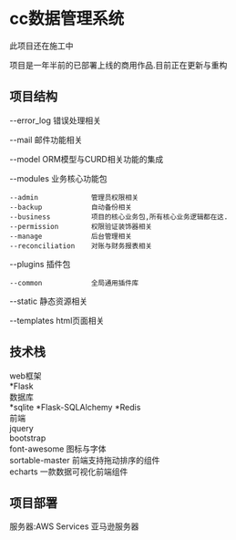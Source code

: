 <h1>cc数据管理系统</h1>
此项目还在施工中

项目是一年半前的已部署上线的商用作品.目前正在更新与重构
<h2>项目结构</h2>

--error_log  错误处理相关

--mail       邮件功能相关

--model      ORM模型与CURD相关功能的集成

--modules    业务核心功能包

    --admin             管理员权限相关
    --backup            自动备份相关
    --business          项目的核心业务包,所有核心业务逻辑都在这.
    --permission        权限验证装饰器相关
    --manage            后台管理相关
    --reconciliation    对账与财务报表相关
--plugins    插件包

    --common            全局通用插件库
--static     静态资源相关

--templates  html页面相关

<h2>技术栈</h2>
web框架<br>
    *Flask
<br>数据库<br>
    *sqlite
    *Flask-SQLAlchemy
    *Redis
<br>前端<br>
    jquery<br>
    bootstrap<br>
    font-awesome       图标与字体<br>
    sortable-master    前端支持拖动排序的组件<br>
    echarts            一款数据可视化前端组件<br>
<h2>项目部署</h2>
服务器:AWS Services  亚马逊服务器<br>


